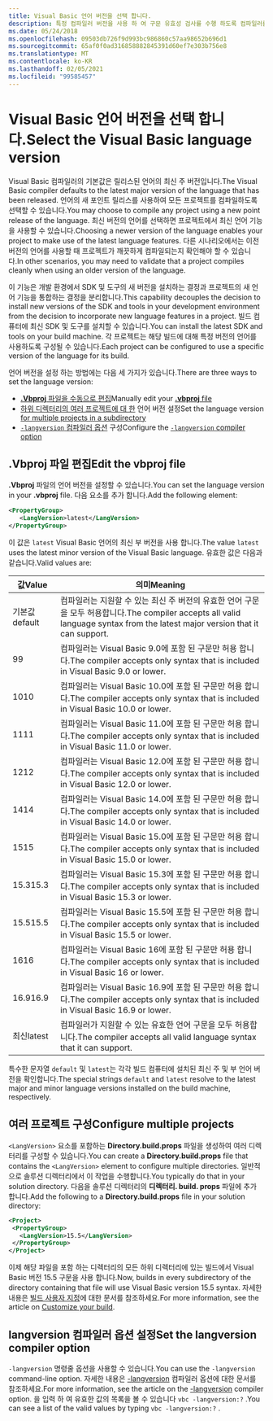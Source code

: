 ```yaml
---
title: Visual Basic 언어 버전을 선택 합니다.
description: 특정 컴파일러 버전을 사용 하 여 구문 유효성 검사를 수행 하도록 컴파일러를 구성 합니다.
ms.date: 05/24/2018
ms.openlocfilehash: 09503db726f9d993bc986860c57aa98652b696d1
ms.sourcegitcommit: 65af0f0ad316858882845391d60ef7e303b756e8
ms.translationtype: MT
ms.contentlocale: ko-KR
ms.lasthandoff: 02/05/2021
ms.locfileid: "99585457"
---
```

# <a name="select-the-visual-basic-language-version"></a><span data-ttu-id="34bea-103">Visual Basic 언어 버전을 선택 합니다.</span><span class="sxs-lookup"><span data-stu-id="34bea-103">Select the Visual Basic language version</span></span>

<span data-ttu-id="34bea-104">Visual Basic 컴파일러의 기본값은 릴리스된 언어의 최신 주 버전입니다.</span><span class="sxs-lookup"><span data-stu-id="34bea-104">The Visual Basic compiler defaults to the latest major version of the language that has been released.</span></span> <span data-ttu-id="34bea-105">언어의 새 포인트 릴리스를 사용하여 모든 프로젝트를 컴파일하도록 선택할 수 있습니다.</span><span class="sxs-lookup"><span data-stu-id="34bea-105">You may choose to compile any project using a new point release of the language.</span></span> <span data-ttu-id="34bea-106">최신 버전의 언어를 선택하면 프로젝트에서 최신 언어 기능을 사용할 수 있습니다.</span><span class="sxs-lookup"><span data-stu-id="34bea-106">Choosing a newer version of the language enables your project to make use of the latest language features.</span></span> <span data-ttu-id="34bea-107">다른 시나리오에서는 이전 버전의 언어를 사용할 때 프로젝트가 깨끗하게 컴파일되는지 확인해야 할 수 있습니다.</span><span class="sxs-lookup"><span data-stu-id="34bea-107">In other scenarios, you may need to validate that a project compiles cleanly when using an older version of the language.</span></span>

<span data-ttu-id="34bea-108">이 기능은 개발 환경에서 SDK 및 도구의 새 버전을 설치하는 결정과 프로젝트의 새 언어 기능을 통합하는 결정을 분리합니다.</span><span class="sxs-lookup"><span data-stu-id="34bea-108">This capability decouples the decision to install new versions of the SDK and tools in your development environment from the decision to incorporate new language features in a project.</span></span> <span data-ttu-id="34bea-109">빌드 컴퓨터에 최신 SDK 및 도구를 설치할 수 있습니다.</span><span class="sxs-lookup"><span data-stu-id="34bea-109">You can install the latest SDK and tools on your build machine.</span></span> <span data-ttu-id="34bea-110">각 프로젝트는 해당 빌드에 대해 특정 버전의 언어를 사용하도록 구성될 수 있습니다.</span><span class="sxs-lookup"><span data-stu-id="34bea-110">Each project can be configured to use a specific version of the language for its build.</span></span>

<span data-ttu-id="34bea-111">언어 버전을 설정 하는 방법에는 다음 세 가지가 있습니다.</span><span class="sxs-lookup"><span data-stu-id="34bea-111">There are three ways to set the language version:</span></span>

- <span data-ttu-id="34bea-112">[ **.Vbproj** 파일을 수동으로 편집](#edit-the-vbproj-file)</span><span class="sxs-lookup"><span data-stu-id="34bea-112">Manually edit your [**.vbproj** file](#edit-the-vbproj-file)</span></span>
- <span data-ttu-id="34bea-113">[하위 디렉터리의 여러 프로젝트에 대 한](#configure-multiple-projects) 언어 버전 설정</span><span class="sxs-lookup"><span data-stu-id="34bea-113">Set the language version [for multiple projects in a subdirectory](#configure-multiple-projects)</span></span>
- <span data-ttu-id="34bea-114">[ `-langversion` 컴파일러 옵션](#set-the-langversion-compiler-option) 구성</span><span class="sxs-lookup"><span data-stu-id="34bea-114">Configure the [`-langversion` compiler option](#set-the-langversion-compiler-option)</span></span>

## <a name="edit-the-vbproj-file"></a><span data-ttu-id="34bea-115">.Vbproj 파일 편집</span><span class="sxs-lookup"><span data-stu-id="34bea-115">Edit the vbproj file</span></span>

<span data-ttu-id="34bea-116">**.Vbproj** 파일의 언어 버전을 설정할 수 있습니다.</span><span class="sxs-lookup"><span data-stu-id="34bea-116">You can set the language version in your **.vbproj** file.</span></span> <span data-ttu-id="34bea-117">다음 요소를 추가 합니다.</span><span class="sxs-lookup"><span data-stu-id="34bea-117">Add the following element:</span></span>

```xml
<PropertyGroup>
   <LangVersion>latest</LangVersion>
</PropertyGroup>
```

<span data-ttu-id="34bea-118">이 값은 `latest` Visual Basic 언어의 최신 부 버전을 사용 합니다.</span><span class="sxs-lookup"><span data-stu-id="34bea-118">The value `latest` uses the latest minor version of the Visual Basic language.</span></span> <span data-ttu-id="34bea-119">유효한 값은 다음과 같습니다.</span><span class="sxs-lookup"><span data-stu-id="34bea-119">Valid values are:</span></span>

|<span data-ttu-id="34bea-120">값</span><span class="sxs-lookup"><span data-stu-id="34bea-120">Value</span></span>|<span data-ttu-id="34bea-121">의미</span><span class="sxs-lookup"><span data-stu-id="34bea-121">Meaning</span></span>|
|------------|-------------|
|<span data-ttu-id="34bea-122">기본값</span><span class="sxs-lookup"><span data-stu-id="34bea-122">default</span></span>|<span data-ttu-id="34bea-123">컴파일러는 지원할 수 있는 최신 주 버전의 유효한 언어 구문을 모두 허용합니다.</span><span class="sxs-lookup"><span data-stu-id="34bea-123">The compiler accepts all valid language syntax from the latest major version that it can support.</span></span>|
|<span data-ttu-id="34bea-124">9</span><span class="sxs-lookup"><span data-stu-id="34bea-124">9</span></span>|<span data-ttu-id="34bea-125">컴파일러는 Visual Basic 9.0에 포함 된 구문만 허용 합니다.</span><span class="sxs-lookup"><span data-stu-id="34bea-125">The compiler accepts only syntax that is included in Visual Basic 9.0 or lower.</span></span>|
|<span data-ttu-id="34bea-126">10</span><span class="sxs-lookup"><span data-stu-id="34bea-126">10</span></span>|<span data-ttu-id="34bea-127">컴파일러는 Visual Basic 10.0에 포함 된 구문만 허용 합니다.</span><span class="sxs-lookup"><span data-stu-id="34bea-127">The compiler accepts only syntax that is included in Visual Basic 10.0 or lower.</span></span>|
|<span data-ttu-id="34bea-128">11</span><span class="sxs-lookup"><span data-stu-id="34bea-128">11</span></span>|<span data-ttu-id="34bea-129">컴파일러는 Visual Basic 11.0에 포함 된 구문만 허용 합니다.</span><span class="sxs-lookup"><span data-stu-id="34bea-129">The compiler accepts only syntax that is included in Visual Basic 11.0 or lower.</span></span>|
|<span data-ttu-id="34bea-130">12</span><span class="sxs-lookup"><span data-stu-id="34bea-130">12</span></span>|<span data-ttu-id="34bea-131">컴파일러는 Visual Basic 12.0에 포함 된 구문만 허용 합니다.</span><span class="sxs-lookup"><span data-stu-id="34bea-131">The compiler accepts only syntax that is included in Visual Basic 12.0 or lower.</span></span>|
|<span data-ttu-id="34bea-132">14</span><span class="sxs-lookup"><span data-stu-id="34bea-132">14</span></span>|<span data-ttu-id="34bea-133">컴파일러는 Visual Basic 14.0에 포함 된 구문만 허용 합니다.</span><span class="sxs-lookup"><span data-stu-id="34bea-133">The compiler accepts only syntax that is included in Visual Basic 14.0 or lower.</span></span>|
|<span data-ttu-id="34bea-134">15</span><span class="sxs-lookup"><span data-stu-id="34bea-134">15</span></span>|<span data-ttu-id="34bea-135">컴파일러는 Visual Basic 15.0에 포함 된 구문만 허용 합니다.</span><span class="sxs-lookup"><span data-stu-id="34bea-135">The compiler accepts only syntax that is included in Visual Basic 15.0 or lower.</span></span>|
|<span data-ttu-id="34bea-136">15.3</span><span class="sxs-lookup"><span data-stu-id="34bea-136">15.3</span></span>|<span data-ttu-id="34bea-137">컴파일러는 Visual Basic 15.3에 포함 된 구문만 허용 합니다.</span><span class="sxs-lookup"><span data-stu-id="34bea-137">The compiler accepts only syntax that is included in Visual Basic 15.3 or lower.</span></span>|
|<span data-ttu-id="34bea-138">15.5</span><span class="sxs-lookup"><span data-stu-id="34bea-138">15.5</span></span>|<span data-ttu-id="34bea-139">컴파일러는 Visual Basic 15.5에 포함 된 구문만 허용 합니다.</span><span class="sxs-lookup"><span data-stu-id="34bea-139">The compiler accepts only syntax that is included in Visual Basic 15.5 or lower.</span></span>|
|<span data-ttu-id="34bea-140">16</span><span class="sxs-lookup"><span data-stu-id="34bea-140">16</span></span>|<span data-ttu-id="34bea-141">컴파일러는 Visual Basic 16에 포함 된 구문만 허용 합니다.</span><span class="sxs-lookup"><span data-stu-id="34bea-141">The compiler accepts only syntax that is included in Visual Basic 16 or lower.</span></span>|
|<span data-ttu-id="34bea-142">16.9</span><span class="sxs-lookup"><span data-stu-id="34bea-142">16.9</span></span>|<span data-ttu-id="34bea-143">컴파일러는 Visual Basic 16.9에 포함 된 구문만 허용 합니다.</span><span class="sxs-lookup"><span data-stu-id="34bea-143">The compiler accepts only syntax that is included in Visual Basic 16.9 or lower.</span></span>|
|<span data-ttu-id="34bea-144">최신</span><span class="sxs-lookup"><span data-stu-id="34bea-144">latest</span></span>|<span data-ttu-id="34bea-145">컴파일러가 지원할 수 있는 유효한 언어 구문을 모두 허용합니다.</span><span class="sxs-lookup"><span data-stu-id="34bea-145">The compiler accepts all valid language syntax that it can support.</span></span>|

<span data-ttu-id="34bea-146">특수한 문자열 `default` 및 `latest`는 각각 빌드 컴퓨터에 설치된 최신 주 및 부 언어 버전을 확인합니다.</span><span class="sxs-lookup"><span data-stu-id="34bea-146">The special strings `default` and `latest` resolve to the latest major and minor language versions installed on the build machine, respectively.</span></span>

## <a name="configure-multiple-projects"></a><span data-ttu-id="34bea-147">여러 프로젝트 구성</span><span class="sxs-lookup"><span data-stu-id="34bea-147">Configure multiple projects</span></span>

<span data-ttu-id="34bea-148">`<LangVersion>` 요소를 포함하는 **Directory.build.props** 파일을 생성하여 여러 디렉터리를 구성할 수 있습니다.</span><span class="sxs-lookup"><span data-stu-id="34bea-148">You can create a **Directory.build.props** file that contains the `<LangVersion>` element to configure multiple directories.</span></span> <span data-ttu-id="34bea-149">일반적으로 솔루션 디렉터리에서 이 작업을 수행합니다.</span><span class="sxs-lookup"><span data-stu-id="34bea-149">You typically do that in your solution directory.</span></span> <span data-ttu-id="34bea-150">다음을 솔루션 디렉터리의 **디렉터리. build. props** 파일에 추가 합니다.</span><span class="sxs-lookup"><span data-stu-id="34bea-150">Add the following to a **Directory.build.props** file in your solution directory:</span></span>

```xml
<Project>
 <PropertyGroup>
   <LangVersion>15.5</LangVersion>
 </PropertyGroup>
</Project>
```

<span data-ttu-id="34bea-151">이제 해당 파일을 포함 하는 디렉터리의 모든 하위 디렉터리에 있는 빌드에서 Visual Basic 버전 15.5 구문을 사용 합니다.</span><span class="sxs-lookup"><span data-stu-id="34bea-151">Now, builds in every subdirectory of the directory containing that file will use Visual Basic version 15.5 syntax.</span></span> <span data-ttu-id="34bea-152">자세한 내용은 [빌드 사용자 지정](/visualstudio/msbuild/customize-your-build)에 대한 문서를 참조하세요.</span><span class="sxs-lookup"><span data-stu-id="34bea-152">For more information, see the article on [Customize your build](/visualstudio/msbuild/customize-your-build).</span></span>

## <a name="set-the-langversion-compiler-option"></a><span data-ttu-id="34bea-153">langversion 컴파일러 옵션 설정</span><span class="sxs-lookup"><span data-stu-id="34bea-153">Set the langversion compiler option</span></span>

<span data-ttu-id="34bea-154">`-langversion` 명령줄 옵션을 사용할 수 있습니다.</span><span class="sxs-lookup"><span data-stu-id="34bea-154">You can use the `-langversion` command-line option.</span></span> <span data-ttu-id="34bea-155">자세한 내용은 [-langversion](../reference/command-line-compiler/langversion.md) 컴파일러 옵션에 대한 문서를 참조하세요.</span><span class="sxs-lookup"><span data-stu-id="34bea-155">For more information, see the article on the [-langversion](../reference/command-line-compiler/langversion.md) compiler option.</span></span> <span data-ttu-id="34bea-156">을 입력 하 여 유효한 값의 목록을 볼 수 있습니다  `vbc -langversion:?` .</span><span class="sxs-lookup"><span data-stu-id="34bea-156">You can see a list of the valid values by typing  `vbc -langversion:?` .</span></span>
